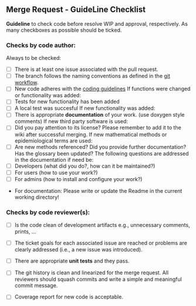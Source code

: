 ## Merge Request - GuideLine Checklist 

**Guideline** to check code before resolve WIP and approval, respectively.
As many checkboxes as possible should be ticked.

### Checks by code author:
Always to be checked:
* [ ] There is at least one issue associated with the pull request.
* [ ] The branch follows the naming conventions as defined in the [git workflow](git-workflow).
* [ ] New code adheres with the [coding guidelines](coding-guidelines)
If functions were changed or functionality was added:
* [ ] Tests for new functionality has been added
* [ ] A local test was succesful
If new functionality was added:
* [ ] There is appropriate **documentation** of your work. (use doxygen style comments)
If new third party software is used:
* [ ] Did you pay attention to its license? Please remember to add it to the wiki after successful merging.
If new mathematical methods or epidemiological terms are used:
* [ ] Are new methods referenced? Did you provide further documentation? Has the glossary been updated? 
The following questions are addressed in the documentation if need be: 
* [ ] Developers (what did you do?, how can it be maintained?)
* [ ] For users (how to use your work?)
* [ ] For admins (how to install and configure your work?)

* For documentation: Please write or update the Readme in the current working directory!

### Checks by code reviewer(s):
* [ ] Is the code clean of development artifacts e.g., unnecessary comments, prints, ...
* [ ] The ticket goals for each associated issue are reached or problems are clearly addressed (i.e., a new issue was introduced).
* [ ] There are appropriate **unit tests** and they pass.
* [ ] The git history is clean and linearized for the merge request. All reviewers should squash commits and write a simple and meaningful commit message.
* [ ] Coverage report for new code is acceptable. 


